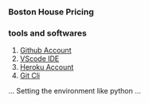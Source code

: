### Boston House Pricing

### tools and softwares

1. [Github Account](https://github.com)
2. [VScode IDE](https://code.visualstudio.com)
3. [Heroku Account](https://heroku.com)
4. [Git Cli](https://git-scm.com/book/en/v2/Getting-Started-The-Command-Line)
                                

...
Setting the environment like python
...